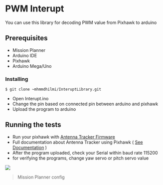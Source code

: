 # PWM Interupt

You can use this library for decoding PWM value from Pixhawk to arduino

## Prerequisites

* Mission Planner
* Arduino IDE
* Pixhawk
* Arduino Mega/Uno


### Installing


`$ git clone ~mhmmdhilmi/InteruptLibrary.git`

* Open Interupt.ino
* Change the pin based on connected pin between arduino and pixhawk
* Upload the program to arduino

## Running the tests

* Run your pixhawk with [Antenna Tracker Firmware](http://ardupilot.org/antennatracker/docs/loading-the-firmware.html)
* Full documentation about Antenna Tracker using Pixhawk ( [See Documentation](http://ardupilot.org/antennatracker/index.html) )
* After the program uploaded, check your Serial within baud rate 115200 
* for verifying the programs, change yaw servo or pitch servo value

![](http://ardupilot.org/antennatracker/_images/AT_MPExtendedTuning.jpg)

> Mission Planner config




